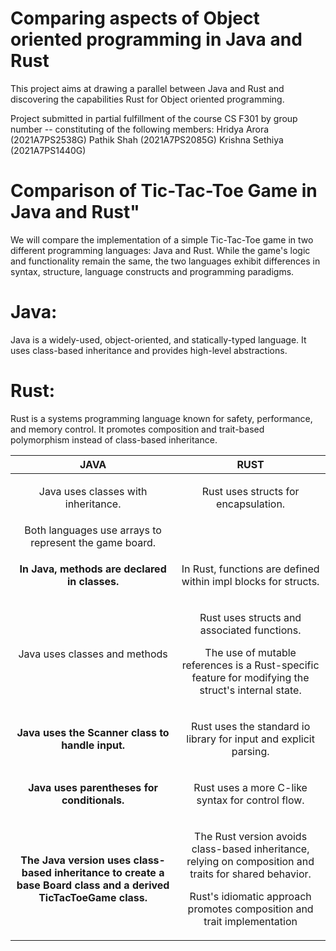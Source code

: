 # Comparing aspects of Object oriented programming in Java and Rust

This project aims at drawing a parallel between Java and Rust and discovering the capabilities Rust for Object oriented programming.

Project submitted in partial fulfillment of the course CS F301 by group number -- constituting of the following members:
Hridya Arora (2021A7PS2538G)
Pathik Shah (2021A7PS2085G)
Krishna Sethiya (2021A7PS1440G)

# Comparison of Tic-Tac-Toe Game in Java and Rust"


We will compare the implementation of a simple
Tic-Tac-Toe game in two different programming languages: Java and Rust.
While the game\'s logic and functionality remain the same, the two
languages exhibit differences in syntax, structure, language constructs
and programming paradigms.

# Java:

Java is a widely-used, object-oriented, and statically-typed language.
It uses class-based inheritance and provides high-level abstractions.

# Rust:

Rust is a systems programming language known for safety, performance,
and memory control. It promotes composition and trait-based polymorphism
instead of class-based inheritance.


|**JAVA**|**RUST**|
| :-: | :-: |
|<p>Java uses classes with inheritance. </p><p></p>|<p>Rust uses structs for encapsulation.</p><p></p><p></p>|
|Both languages use arrays to represent the game board.||
|<p>**In Java, methods are declared in classes.**</p><p></p><p></p><p></p><p></p><p></p>|<p>In Rust, functions are defined within impl blocks for structs.</p><p></p><p></p><p></p>|
|Java uses classes and methods|<p>Rust uses structs and associated functions.</p><p></p><p>The use of mutable references is a Rust-specific feature for modifying the struct's internal state.</p>|
|<p>**Java uses the Scanner class to handle input.**</p><p></p>|<p>Rust uses the standard io library for input and explicit parsing.</p><p></p>|
|<p>**Java uses parentheses for conditionals.**</p><p></p><p></p>|<p>Rust uses a more C-like syntax for control flow.</p><p></p>|
|<p>**The Java version uses class-based inheritance to create a base Board class and a derived TicTacToeGame class.**</p><p></p><p></p><p></p><p></p>|<p>The Rust version avoids class-based inheritance, relying on composition and traits for shared behavior.</p><p>Rust's idiomatic approach promotes composition and trait implementation</p><p></p><p></p>|


